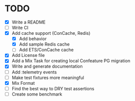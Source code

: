 # TODO
* [x] Write a README
* [ ] Write CI
* [x] Add cache support (ConCache, Redis)
  * [x] Add behavior
  * [x] Add sample Redis cache
  * [ ] Add ETS/ConCache cache
* [x] Add License file
* [x] Add a Mix Task for creating local Confeature PG migration
* [x] Write and generate documentation
* [ ] Add :telemetry events
* [ ] Make test fixtures more meaningful
* [x] Mix Format
* [ ] Find the best way to DRY test assertions
* [ ] Create some benchmark

